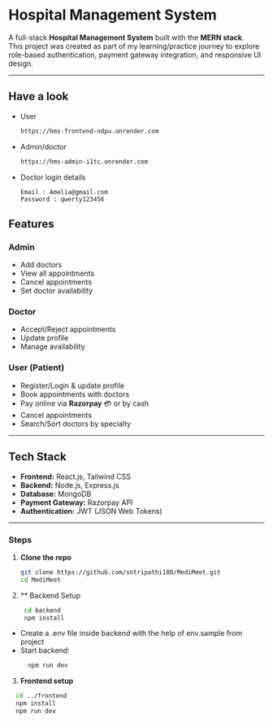 #  Hospital Management System  

A full-stack **Hospital Management System** built with the **MERN stack**.  
This project was created as part of my learning/practice journey to explore role-based authentication, payment gateway integration, and responsive UI design.  

---
## Have a look

- User
  ```bash
  https://hms-frontend-ndpu.onrender.com
  ```
- Admin/doctor
  ```bash
  https://hms-admin-i1tc.onrender.com
  ```
- Doctor login details
  ```
  Email : Amelia@gmail.com
  Password : qwerty123456
  ```
  

##  Features  

###  Admin  
- Add doctors  
- View all appointments  
- Cancel appointments  
- Set doctor availability  

###  Doctor  
- Accept/Reject appointments  
- Update profile  
- Manage availability  

### User (Patient)  
- Register/Login & update profile  
- Book appointments with doctors  
- Pay online via **Razorpay** 💳 or by cash  
- Cancel appointments  
- Search/Sort doctors by specialty  

---

## Tech Stack  

- **Frontend:** React.js, Tailwind CSS  
- **Backend:** Node.js, Express.js  
- **Database:** MongoDB  
- **Payment Gateway:** Razorpay API  
- **Authentication:** JWT (JSON Web Tokens)  

---
### Steps  

1. **Clone the repo**  
   ```bash
   git clone https://github.com/sntripathi180/MediMeet.git
   cd MediMeet
   ```
2. ** Backend Setup
   ```bash
    cd backend
    npm install     
   ```
- Create a .env file inside backend with the help of env.sample from project
- Start backend:
  ```bash
    npm run dev
  ```
3. **Frontend setup**

  ```bash
    cd ../frontend
    npm install
    npm run dev
  ```
  

